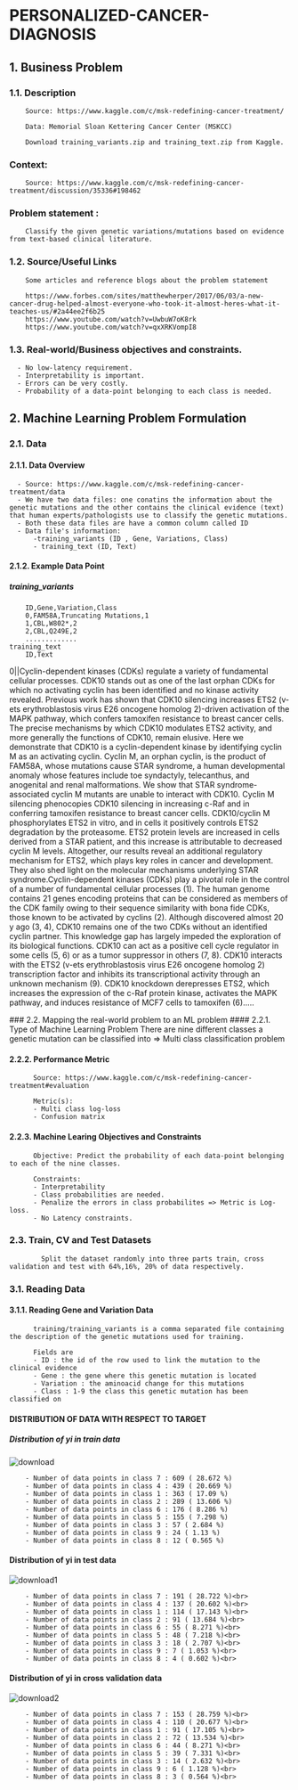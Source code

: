 # PERSONALIZED-CANCER-DIAGNOSIS
## 1. Business Problem
### 1.1. Description
        Source: https://www.kaggle.com/c/msk-redefining-cancer-treatment/

        Data: Memorial Sloan Kettering Cancer Center (MSKCC)

        Download training_variants.zip and training_text.zip from Kaggle.
### Context:
        Source: https://www.kaggle.com/c/msk-redefining-cancer-treatment/discussion/35336#198462

### Problem statement :
        Classify the given genetic variations/mutations based on evidence from text-based clinical literature.
### 1.2. Source/Useful Links
        Some articles and reference blogs about the problem statement

        https://www.forbes.com/sites/matthewherper/2017/06/03/a-new-cancer-drug-helped-almost-everyone-who-took-it-almost-heres-what-it-teaches-us/#2a44ee2f6b25
        https://www.youtube.com/watch?v=UwbuW7oK8rk
        https://www.youtube.com/watch?v=qxXRKVompI8
### 1.3. Real-world/Business objectives and constraints.
      - No low-latency requirement.
      - Interpretability is important.
      - Errors can be very costly.
      - Probability of a data-point belonging to each class is needed.
## 2. Machine Learning Problem Formulation
### 2.1. Data
#### 2.1.1. Data Overview
      - Source: https://www.kaggle.com/c/msk-redefining-cancer-treatment/data
      - We have two data files: one conatins the information about the genetic mutations and the other contains the clinical evidence (text) that human experts/pathologists use to classify the genetic mutations.
      - Both these data files are have a common column called ID
      - Data file's information:
          -training_variants (ID , Gene, Variations, Class)
          - training_text (ID, Text)
#### 2.1.2. Example Data Point
##### training_variants
        ID,Gene,Variation,Class
        0,FAM58A,Truncating Mutations,1 
        1,CBL,W802*,2 
        2,CBL,Q249E,2 
        .............
    training_text
        ID,Text 
        
<p>
        0||Cyclin-dependent kinases (CDKs) regulate a variety of fundamental cellular processes. CDK10 stands out as one of the last orphan CDKs for which no activating cyclin has been identified and no kinase activity revealed. Previous work has shown that CDK10 silencing increases ETS2 (v-ets erythroblastosis virus E26 oncogene homolog 2)-driven activation of the MAPK pathway, which confers tamoxifen resistance to breast cancer cells. The precise mechanisms by which CDK10 modulates ETS2 activity, and more generally the functions of CDK10, remain elusive. Here we demonstrate that CDK10 is a cyclin-dependent kinase by identifying cyclin M as an activating cyclin. Cyclin M, an orphan cyclin, is the product of FAM58A, whose mutations cause STAR syndrome, a human developmental anomaly whose features include toe syndactyly, telecanthus, and anogenital and renal malformations. We show that STAR syndrome-associated cyclin M mutants are unable to interact with CDK10. Cyclin M silencing phenocopies CDK10 silencing in increasing c-Raf and in conferring tamoxifen resistance to breast cancer cells. CDK10/cyclin M phosphorylates ETS2 in vitro, and in cells it positively controls ETS2 degradation by the proteasome. ETS2 protein levels are increased in cells derived from a STAR patient, and this increase is attributable to decreased cyclin M levels. Altogether, our results reveal an additional regulatory mechanism for ETS2, which plays key roles in cancer and development. They also shed light on the molecular mechanisms underlying STAR syndrome.Cyclin-dependent kinases (CDKs) play a pivotal role in the control of a number of fundamental cellular processes (1). The human genome contains 21 genes encoding proteins that can be considered as members of the CDK family owing to their sequence similarity with bona fide CDKs, those known to be activated by cyclins (2). Although discovered almost 20 y ago (3, 4), CDK10 remains one of the two CDKs without an identified cyclin partner. This knowledge gap has largely impeded the exploration of its biological functions. CDK10 can act as a positive cell cycle regulator in some cells (5, 6) or as a tumor suppressor in others (7, 8). CDK10 interacts with the ETS2 (v-ets erythroblastosis virus E26 oncogene homolog 2) transcription factor and inhibits its transcriptional activity through an unknown mechanism (9). CDK10 knockdown derepresses ETS2, which increases the expression of the c-Raf protein kinase, activates the MAPK pathway, and induces resistance of MCF7 cells to tamoxifen (6).....
</p>
### 2.2. Mapping the real-world problem to an ML problem
#### 2.2.1. Type of Machine Learning Problem
          There are nine different classes a genetic mutation can be classified into => Multi class classification problem

#### 2.2.2. Performance Metric
          Source: https://www.kaggle.com/c/msk-redefining-cancer-treatment#evaluation

          Metric(s):
          - Multi class log-loss
          - Confusion matrix
#### 2.2.3. Machine Learing Objectives and Constraints
          Objective: Predict the probability of each data-point belonging to each of the nine classes.

          Constraints:
          - Interpretability
          - Class probabilities are needed.
          - Penalize the errors in class probabilites => Metric is Log-loss.
          - No Latency constraints.
### 2.3. Train, CV and Test Datasets
            Split the dataset randomly into three parts train, cross validation and test with 64%,16%, 20% of data respectively.

### 3.1. Reading Data
#### 3.1.1. Reading Gene and Variation Data
          training/training_variants is a comma separated file containing the description of the genetic mutations used for training. 
          
          Fields are
          - ID : the id of the row used to link the mutation to the clinical evidence
          - Gene : the gene where this genetic mutation is located
          - Variation : the aminoacid change for this mutations
          - Class : 1-9 the class this genetic mutation has been classified on
         
#### DISTRIBUTION OF DATA WITH RESPECT TO TARGET

#####   Distribution of yi in train data
![download](https://user-images.githubusercontent.com/39160589/61605329-fcd77400-ac6a-11e9-8588-f1aa4901b943.png)

        - Number of data points in class 7 : 609 ( 28.672 %)
        - Number of data points in class 4 : 439 ( 20.669 %)
        - Number of data points in class 1 : 363 ( 17.09 %)
        - Number of data points in class 2 : 289 ( 13.606 %)
        - Number of data points in class 6 : 176 ( 8.286 %)
        - Number of data points in class 5 : 155 ( 7.298 %)
        - Number of data points in class 3 : 57 ( 2.684 %)
        - Number of data points in class 9 : 24 ( 1.13 %)
        - Number of data points in class 8 : 12 ( 0.565 %)
####    Distribution of yi in test data
![download1](https://user-images.githubusercontent.com/39160589/61605485-b33b5900-ac6b-11e9-95ce-0b3474831cd0.png)<br>

        - Number of data points in class 7 : 191 ( 28.722 %)<br>
        - Number of data points in class 4 : 137 ( 20.602 %)<br>
        - Number of data points in class 1 : 114 ( 17.143 %)<br>
        - Number of data points in class 2 : 91 ( 13.684 %)<br>
        - Number of data points in class 6 : 55 ( 8.271 %)<br>
        - Number of data points in class 5 : 48 ( 7.218 %)<br>
        - Number of data points in class 3 : 18 ( 2.707 %)<br>
        - Number of data points in class 9 : 7 ( 1.053 %)<br>
        - Number of data points in class 8 : 4 ( 0.602 %)<br>
####     Distribution of yi in cross validation data
![download2](https://user-images.githubusercontent.com/39160589/61605738-e7634980-ac6c-11e9-9e43-6524df5fb424.png)

        - Number of data points in class 7 : 153 ( 28.759 %)<br>
        - Number of data points in class 4 : 110 ( 20.677 %)<br>
        - Number of data points in class 1 : 91 ( 17.105 %)<br>
        - Number of data points in class 2 : 72 ( 13.534 %)<br>
        - Number of data points in class 6 : 44 ( 8.271 %)<br>
        - Number of data points in class 5 : 39 ( 7.331 %)<br>
        - Number of data points in class 3 : 14 ( 2.632 %)<br>
        - Number of data points in class 9 : 6 ( 1.128 %)<br>
        - Number of data points in class 8 : 3 ( 0.564 %)<br>

